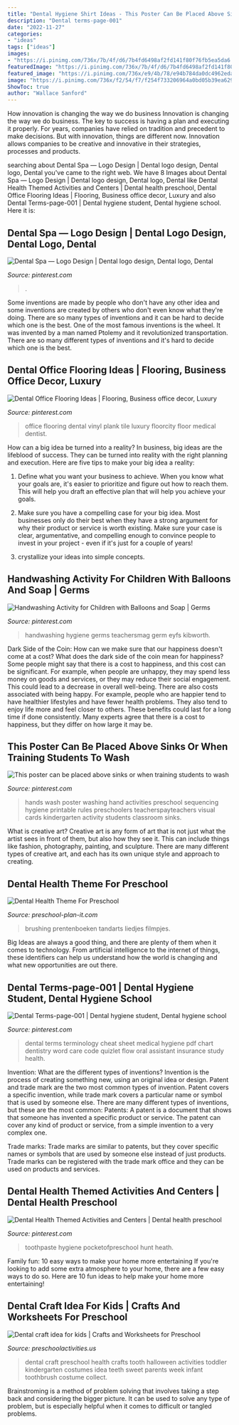 ```yaml
---
title: "Dental Hygiene Shirt Ideas - This Poster Can Be Placed Above Sinks Or When Training Students To Wash"
description: "Dental terms-page-001"
date: "2022-11-27"
categories:
- "ideas"
tags: ["ideas"]
images:
- "https://i.pinimg.com/736x/7b/4f/d6/7b4fd6498af2fd141f80f76fb5ea5da6.jpg"
featuredImage: "https://i.pinimg.com/736x/7b/4f/d6/7b4fd6498af2fd141f80f76fb5ea5da6.jpg"
featured_image: "https://i.pinimg.com/736x/e9/4b/78/e94b784da0dc4962edacbc8160b462bf.jpg"
image: "https://i.pinimg.com/736x/f2/54/f7/f254f733206964a0bd05b39ea629b542.jpg"
ShowToc: true
author: "Wallace Sanford"
---
```



How innovation is changing the way we do business
Innovation is changing the way we do business. The key to success is having a plan and executing it properly. For years, companies have relied on tradition and precedent to make decisions. But with innovation, things are different now. Innovation allows companies to be creative and innovative in their strategies, processes and products.

	

		
searching about Dental Spa — Logo Design | Dental logo design, Dental logo, Dental you've came to the right web. We have 8 Images about Dental Spa — Logo Design | Dental logo design, Dental logo, Dental like Dental Health Themed Activities and Centers | Dental health preschool, Dental Office Flooring Ideas | Flooring, Business office decor, Luxury and also Dental Terms-page-001 | Dental hygiene student, Dental hygiene school. Here it is:
		
    
## Dental Spa — Logo Design | Dental Logo Design, Dental Logo, Dental

<img loading=lazy src="https://i.pinimg.com/736x/13/b1/3e/13b13e96257f8c28afdeb233052f5d9a.jpg" onerror="this.onerror=null;this.src='https://tse2.mm.bing.net/th?id=OIP.YKwQ8g2E5cy2sOBS92A9jgHaIW&amp;pid=15.1';" alt="Dental Spa — Logo Design | Dental logo design, Dental logo, Dental">

_Source: pinterest.com_

>. 

	

Some inventions are made by people who don't have any other idea and some inventions are created by others who don't even know what they're doing. There are so many types of inventions and it can be hard to decide which one is the best. One of the most famous inventions is the wheel. It was invented by a man named Ptolemy and it revolutionized transportation. There are so many different types of inventions and it's hard to decide which one is the best.

    
## Dental Office Flooring Ideas | Flooring, Business Office Decor, Luxury

<img loading=lazy src="https://i.pinimg.com/originals/80/18/e4/8018e44b8cc73582a13f3fb3691c0823.jpg" onerror="this.onerror=null;this.src='https://tse4.mm.bing.net/th?id=OIP.NKvpezy15w0FXQs9BaeNnwHaFZ&amp;pid=15.1';" alt="Dental Office Flooring Ideas | Flooring, Business office decor, Luxury">

_Source: pinterest.com_

>office flooring dental vinyl plank tile luxury floorcity floor medical dentist. 

	

How can a big idea be turned into a reality?
In business, big ideas are the lifeblood of success. They can be turned into reality with the right planning and execution. Here are five tips to make your big idea a reality:
1. Define what you want your business to achieve. When you know what your goals are, it's easier to prioritize and figure out how to reach them. This will help you draft an effective plan that will help you achieve your goals.

2. Make sure you have a compelling case for your big idea. Most businesses only do their best when they have a strong argument for why their product or service is worth existing. Make sure your case is clear, argumentative, and compelling enough to convince people to invest in your project - even if it's just for a couple of years!

3. crystallize your ideas into simple concepts.

    
## Handwashing Activity For Children With Balloons And Soap | Germs

<img loading=lazy src="https://i.pinimg.com/736x/7b/4f/d6/7b4fd6498af2fd141f80f76fb5ea5da6.jpg" onerror="this.onerror=null;this.src='https://tse3.mm.bing.net/th?id=OIP.0bXFdu-OXxzYEVKxzNAkIgHaJ3&amp;pid=15.1';" alt="Handwashing Activity for Children with Balloons and Soap | Germs">

_Source: pinterest.com_

>handwashing hygiene germs teachersmag germ eyfs kibworth. 

	

Dark Side of the Coin: How can we make sure that our happiness doesn't come at a cost?
What does the dark side of the coin mean for happiness?
Some people might say that there is a cost to happiness, and this cost can be significant. For example, when people are unhappy, they may spend less money on goods and services, or they may reduce their social engagement. This could lead to a decrease in overall well-being.
There are also costs associated with being happy. For example, people who are happier tend to have healthier lifestyles and have fewer health problems. They also tend to enjoy life more and feel closer to others. These benefits could last for a long time if done consistently.
Many experts agree that there is a cost to happiness, but they differ on how large it may be.

    
## This Poster Can Be Placed Above Sinks Or When Training Students To Wash

<img loading=lazy src="https://i.pinimg.com/736x/a6/dc/ad/a6dcad63fa78858b765414dce7de5307--washing-hands-hand-washing.jpg" onerror="this.onerror=null;this.src='https://tse3.mm.bing.net/th?id=OIP.pbmQj-aCh6DyHxvW0s9cgwAAAA&amp;pid=15.1';" alt="This poster can be placed above sinks or when training students to wash">

_Source: pinterest.com_

>hands wash poster washing hand activities preschool sequencing hygiene printable rules preschoolers teacherspayteachers visual cards kindergarten activity students classroom sinks. 

	

What is creative art?
Creative art is any form of art that is not just what the artist sees in front of them, but also how they see it. This can include things like fashion, photography, painting, and sculpture. There are many different types of creative art, and each has its own unique style and approach to creating.

    
## Dental Health Theme For Preschool

<img loading=lazy src="https://www.preschool-plan-it.com/images/dental-health-preschool-theme-tooth-brushing-experiment.jpg" onerror="this.onerror=null;this.src='https://tse1.mm.bing.net/th?id=OIP.58wMDUQO_ztjYghyY6r4NAHaKl&amp;pid=15.1';" alt="Dental Health Theme For Preschool">

_Source: preschool-plan-it.com_

>brushing prentenboeken tandarts liedjes filmpjes. 

	

Big Ideas are always a good thing, and there are plenty of them when it comes to technology. From artificial intelligence to the internet of things, these identifiers can help us understand how the world is changing and what new opportunities are out there.

    
## Dental Terms-page-001 | Dental Hygiene Student, Dental Hygiene School

<img loading=lazy src="https://i.pinimg.com/736x/e9/4b/78/e94b784da0dc4962edacbc8160b462bf.jpg" onerror="this.onerror=null;this.src='https://tse2.mm.bing.net/th?id=OIP.BuUhvosr78e9yZ8QvKIXkAHaGK&amp;pid=15.1';" alt="Dental Terms-page-001 | Dental hygiene student, Dental hygiene school">

_Source: pinterest.com_

>dental terms terminology cheat sheet medical hygiene pdf chart dentistry word care code quizlet flow oral assistant insurance study health. 

	

Invention: What are the different types of inventions?
Invention is the process of creating something new, using an original idea or design. Patent and trade mark are the two most common types of invention. Patent covers a specific invention, while trade mark covers a particular name or symbol that is used by someone else. There are many different types of inventions, but these are the most common:
Patents: A patent is a document that shows that someone has invented a specific product or service. The patent can cover any kind of product or service, from a simple invention to a very complex one.

Trade marks: Trade marks are similar to patents, but they cover specific names or symbols that are used by someone else instead of just products. Trade marks can be registered with the trade mark office and they can be used on products and services.

    
## Dental Health Themed Activities And Centers | Dental Health Preschool

<img loading=lazy src="https://i.pinimg.com/736x/f2/54/f7/f254f733206964a0bd05b39ea629b542.jpg" onerror="this.onerror=null;this.src='https://tse3.mm.bing.net/th?id=OIP.KcmbOhNwVOiCyMOmWPv6BAHaHa&amp;pid=15.1';" alt="Dental Health Themed Activities and Centers | Dental health preschool">

_Source: pinterest.com_

>toothpaste hygiene pocketofpreschool hunt heath. 

	

Family fun: 10 easy ways to make your home more entertaining
If you're looking to add some extra atmosphere to your home, there are a few easy ways to do so. Here are 10 fun ideas to help make your home more entertaining!

    
## Dental Craft Idea For Kids | Crafts And Worksheets For Preschool

<img loading=lazy src="http://www.preschoolactivities.us/wp-content/uploads/2015/01/dental-craft-1-300x224.jpg" onerror="this.onerror=null;this.src='https://tse2.mm.bing.net/th?id=OIP.om0K7NU1VJtx5RXD1l9rXgHaFh&amp;pid=15.1';" alt="Dental craft idea for kids | Crafts and Worksheets for Preschool">

_Source: preschoolactivities.us_

>dental craft preschool health crafts tooth halloween activities toddler kindergarten costumes idea teeth sweet parents week infant toothbrush costume collect. 

	

Brainstroming is a method of problem solving that involves taking a step back and considering the bigger picture. It can be used to solve any type of problem, but is especially helpful when it comes to difficult or tangled problems.

